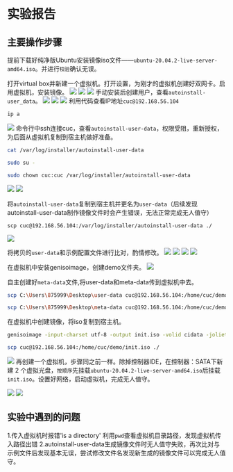 # 实验报告
## 主要操作步骤

提前下载好纯净版Ubuntu安装镜像iso文件——`ubuntu-20.04.2-live-server-amd64.iso`。并进行`校验`确认无误。

打开virtual box并新建一个虚拟机。打开设置，为刚才的虚拟机创建好双网卡。启用虚拟机，安装镜像。
![](pic/create_vm.png)
![](pic/change_network.png)
![](pic/install_iso.png)
手动安装后创建用户，查看`autoinstall-user_data`。
![](pic/install_manually.png)
![](pic/create_user.png)
![](pic/view_user-data.png)
利用代码查看IP地址`cuc@192.168.56.104`
```bash
ip a
```
![](pic/ip_a.png)
命令行中ssh连接cuc，查看`autoinstall-user-data`，权限受阻，重新授权，为后面从虚拟机复制到宿主机做好准备。
```bash
cat /var/log/installer/autoinstall-user-data

sudo su -

sudo chown cuc:cuc /var/log/installer/autoinstall-user-data
```
![](pic/cat_data.png)
![](pic/chown.png)

将`autoinstall-user-data`复制到宿主机并更名为`user-data`（后续发现autoinstall-user-data制作镜像文件时会产生错误，无法正常完成无人值守）
```bahs
scp cuc@192.168.56.104:/var/log/installer/autoinstall-user-data ./
```
![](pic/scp_data.png)

将拷贝的`user-data`和示例配置文件进行比对，酌情修改。
![](pic/differ1.png)
![](pic/differ2.png)
![](pic/differ3.png)
![](pic/differ4.png)

在虚拟机中安装genisoimage，创建demo文件夹。
![](pic/install_genisoimage.png)

自主创建好`meta-data`文件,将user-data和meta-data传到虚拟机中去。
```bash
scp C:\Users\875999\Desktop\user-data cuc@192.168.56.104:/home/cuc/demo

scp C:\Users\875999\Desktop\meta-data cuc@192.168.56.104:/home/cuc/demo

```
在虚拟机中创建镜像，将iso复制到宿主机。
```bash
genisoimage -input-charset utf-8 -output init.iso -volid cidata -joliet -rock user-data meta-data

scp cuc@192.168.56.104:/home/cuc/demo/init.iso ./
```

![](pic/scp_iso.png)
再创建一个虚拟机，步骤同之前一样。除掉控制器IDE，在控制器：SATA下新建 2 个虚拟光盘，`按顺序`先挂载`ubuntu-20.04.2-live-server-amd64.iso`后挂载 `init.iso`。设置好网络，启动虚拟机，完成无人值守。

![](pic/install_iso2.png)
![](pic/autoinstall.png)

## 实验中遇到的问题

1.传入虚拟机时报错'is a directory'
利用`pwd`查看虚拟机目录路径，发现虚拟机传入路径出错
2.autoinstall-user-data生成镜像文件时无人值守失败，再次比对与示例文件后发现基本无误，尝试修改文件名发现新生成的镜像文件可以完成无人值守。